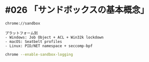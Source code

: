 # #026 「サンドボックスの基本概念」

```bash
chrome://sandbox
```

```text
プラットフォーム別
- Windows: Job Object + ACL + Win32k lockdown
- macOS: Seatbelt profiles
- Linux: PID/NET namespace + seccomp-bpf
```

```bash
chrome --enable-sandbox-logging
```
